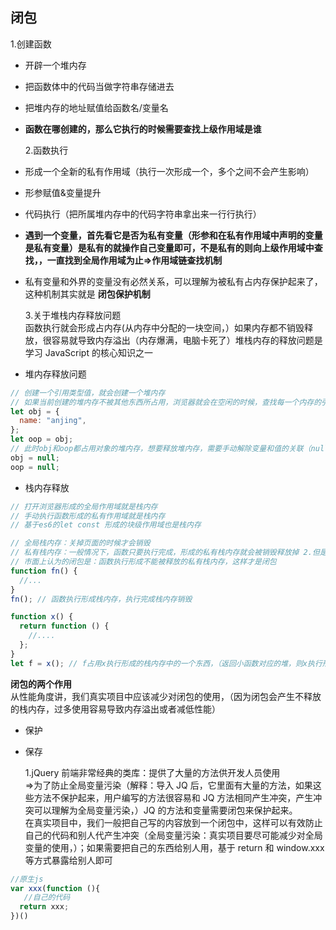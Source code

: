 ## 闭包

1.创建函数

- 开辟一个堆内存
- 把函数体中的代码当做字符串存储进去
- 把堆内存的地址赋值给函数名/变量名
- **函数在哪创建的，那么它执行的时候需要查找上级作用域是谁**

  2.函数执行

- 形成一个全新的私有作用域（执行一次形成一个，多个之间不会产生影响）
- 形参赋值&变量提升
- 代码执行（把所属堆内存中的代码字符串拿出来一行行执行）
- **遇到一个变量，首先看它是否为私有变量（形参和在私有作用域中声明的变量是私有变量）是私有的就操作自己变量即可，不是私有的则向上级作用域中查找，，一直找到全局作用域为止=>作用域链查找机制**
- 私有变量和外界的变量没有必然关系，可以理解为被私有占内存保护起来了，这种机制其实就是 **闭包保护机制**

  3.关于堆栈内存释放问题<br />函数执行就会形成占内存(从内存中分配的一块空间，）如果内存都不销毁释放，很容易就导致内存溢出（内存爆满，电脑卡死了）堆栈内存的释放问题是学习 JavaScript 的核心知识之一

- 堆内存释放问题

```javascript
// 创建一个引用类型值，就会创建一个堆内存
// 如果当前创建的堆内存不被其他东西所占用，浏览器就会在空闲的时候，查找每一个内存的引用状况，不被占用的都会回收释放掉
let obj = {
  name: "anjing",
};
let oop = obj;
// 此时obj和oop都占用对象的堆内存，想要释放堆内存，需要手动解除变量和值的关联（null：空对象指针）
obj = null;
oop = null;
```

- 栈内存释放

```javascript
// 打开浏览器形成的全局作用域就是栈内存
// 手动执行函数形成的私有作用域就是栈内存
// 基于es6的let const 形成的块级作用域也是栈内存

// 全局栈内存：关掉页面的时候才会销毁
// 私有栈内存：一般情况下，函数只要执行完成，形成的私有栈内存就会被销毁释放掉 2.但是一旦栈内存某个东西（一般都是堆地址）被私有作用域意外的事物占用，则当前的私有栈内存不能立即被释放销毁，特点：私有作用域的私有变量等信息也保留起来了
// 市面上认为的闭包是：函数执行形成不能被释放的私有栈内存，这样才是闭包
function fn() {
  //...
}
fn(); // 函数执行形成栈内存，执行完成栈内存销毁

function x() {
  return function () {
    //....
  };
}
let f = x(); // f占用x执行形成的栈内存中的一个东西，（返回小函数对应的堆，则x执行形成的栈内存不能被释放了
```

**闭包的两个作用** <br />从性能角度讲，我们真实项目中应该减少对闭包的使用，（因为闭包会产生不释放的栈内存，过多使用容易导致内存溢出或者减低性能）

- 保护
- 保存

  1.jQuery 前端非常经典的类库：提供了大量的方法供开发人员使用<br />=>为了防止全局变量污染（解释：导入 JQ 后，它里面有大量的方法，如果这些方法不保护起来，用户编写的方法很容易和 JQ 方法相同产生冲突，产生冲突可以理解为全局变量污染，）JQ 的方法和变量需要闭包来保护起来。<br />在真实项目中，我们一般把自己写的内容放到一个闭包中，这样可以有效防止自己的代码和别人代产生冲突（全局变量污染：真实项目要尽可能减少对全局变量的使用，）；如果需要把自己的东西给别人用，基于 return 和 window.xxx 等方式暴露给别人即可

```javascript
//原生js
var xxx(function (){
   //自己的代码
  return xxx;
})()
```

<!-- @include: ./closer_1.md -->
<!-- @include: ./variableLifting.md -->
